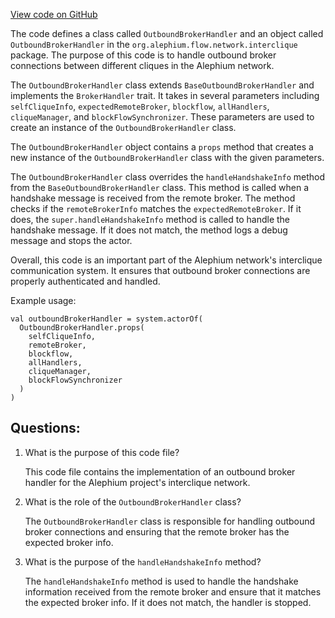 [View code on GitHub](https://github.com/alephium/alephium/blob/master/flow/src/main/scala/org/alephium/flow/network/interclique/OutboundBrokerHandler.scala)

The code defines a class called `OutboundBrokerHandler` and an object called `OutboundBrokerHandler` in the `org.alephium.flow.network.interclique` package. The purpose of this code is to handle outbound broker connections between different cliques in the Alephium network. 

The `OutboundBrokerHandler` class extends `BaseOutboundBrokerHandler` and implements the `BrokerHandler` trait. It takes in several parameters including `selfCliqueInfo`, `expectedRemoteBroker`, `blockflow`, `allHandlers`, `cliqueManager`, and `blockFlowSynchronizer`. These parameters are used to create an instance of the `OutboundBrokerHandler` class. 

The `OutboundBrokerHandler` object contains a `props` method that creates a new instance of the `OutboundBrokerHandler` class with the given parameters. 

The `OutboundBrokerHandler` class overrides the `handleHandshakeInfo` method from the `BaseOutboundBrokerHandler` class. This method is called when a handshake message is received from the remote broker. The method checks if the `remoteBrokerInfo` matches the `expectedRemoteBroker`. If it does, the `super.handleHandshakeInfo` method is called to handle the handshake message. If it does not match, the method logs a debug message and stops the actor. 

Overall, this code is an important part of the Alephium network's interclique communication system. It ensures that outbound broker connections are properly authenticated and handled. 

Example usage:
```
val outboundBrokerHandler = system.actorOf(
  OutboundBrokerHandler.props(
    selfCliqueInfo,
    remoteBroker,
    blockflow,
    allHandlers,
    cliqueManager,
    blockFlowSynchronizer
  )
)
```
## Questions: 
 1. What is the purpose of this code file?
    
    This code file contains the implementation of an outbound broker handler for the Alephium project's interclique network.

2. What is the role of the `OutboundBrokerHandler` class?
    
    The `OutboundBrokerHandler` class is responsible for handling outbound broker connections and ensuring that the remote broker has the expected broker info.

3. What is the purpose of the `handleHandshakeInfo` method?
    
    The `handleHandshakeInfo` method is used to handle the handshake information received from the remote broker and ensure that it matches the expected broker info. If it does not match, the handler is stopped.
